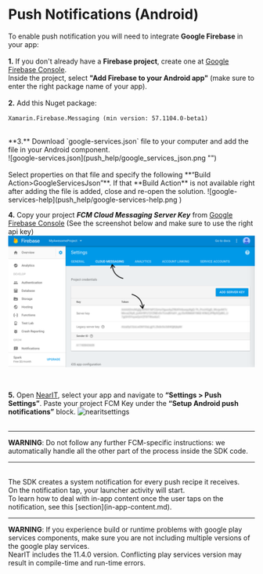# Push Notifications (Android)

To enable push notification you will need to integrate **Google Firebase** in your app:
<br><br>
**1.** If you don't already have a **Firebase project**, create one at [Google Firebase Console](https://console.firebase.google.com/).<br>
Inside the project, select **"Add Firebase to your Android app"** (make sure to enter the right package name of your app).
<br><br>
**2.** Add this Nuget package:
```
Xamarin.Firebase.Messaging (min version: 57.1104.0-beta1)
```
<br>
**3.** Download `google-services.json` file to your computer and add the file in your Android component.
<br>
![google-services.json](push_help/google_services_json.png "")
<br><br>
Select properties on that file and specify the following **“Build Action>GoogleServicesJson”**. If that **Build Action** is not available right after adding the file is added, close and re-open the solution.
![google-services-help](push_help/google-services-help.png )

**4.** Copy your project ***FCM Cloud Messaging Server Key*** from [Google Firebase Console](https://console.firebase.google.com/)
(See the screenshot below and make sure to use the right api key)
![fcmkey](push_help/fcmkeylocation.png "")

<br>

**5.** Open [NearIT](https://go.nearit.com), select your app and navigate to **“Settings > Push Settings”**.
Paste your project FCM Key under the **“Setup Android push notifications”** block.
![nearitsettings](push_help/fcm_upload.gif "")
<br><br>
___
**WARNING**: Do not follow any further FCM-specific instructions: we automatically handle all the other part of the process inside the SDK code.
___


<br>
The SDK creates a system notification for every push recipe it receives.<br>
On the notification tap, your launcher activity will start.<br>
To learn how to deal with in-app content once the user taps on the notification, see this [section](in-app-content.md).



___
**WARNING**: If you experience build or runtime problems with google play services components, make sure you are not including multiple versions of the google play services.<br>
NearIT includes the 11.4.0 version. Conflicting play services version may result in compile-time and run-time errors.
